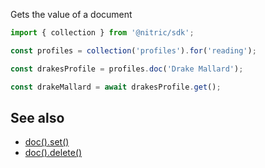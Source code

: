 Gets the value of a document

```javascript
import { collection } from '@nitric/sdk';

const profiles = collection('profiles').for('reading');

const drakesProfile = profiles.doc('Drake Mallard');

const drakeMallard = await drakesProfile.get();
```

## See also

- [doc().set()](./collection-doc-set.md)
- [doc().delete()](./collection-doc-delete.md)
